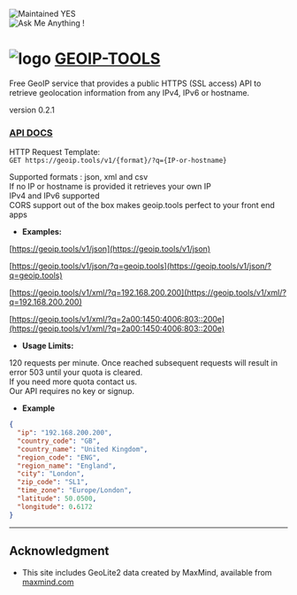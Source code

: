 
![Maintained YES](https://img.shields.io/badge/Maintained%3F-yes-green.svg)  
![Ask Me Anything !](https://img.shields.io/badge/Ask%20me-anything-1abc9c.svg)

# ![logo](https://github.com/jolav/geoip-tools/blob/master/_public/icons/geoip128.png?raw=true) **[GEOIP-TOOLS](https://geoip.tools)**  


Free GeoIP service that provides a public HTTPS (SSL access) API to retrieve geolocation information from any IPv4, IPv6 or hostname.

version 0.2.1

### **[API DOCS](https://geoip.tools)**

HTTP Request Template:  
`GET https://geoip.tools/v1/{format}/?q={IP-or-hostname}`

<span>Supported formats : <span class="red">json</span>, <span class="red">xml</span></span> and <span class="red">csv</span><br>
<span>If no IP or hostname is provided it retrieves your own IP</span><br>
<span>IPv4 and IPv6 supported</span><br>
<span>CORS support out of the box makes geoip.tools perfect to your front end apps</span><br>


* **Examples:**  

[https://geoip.tools/v1/json](https://geoip.tools/v1/json)  


[https://geoip.tools/v1/json/?q=geoip.tools](https://geoip.tools/v1/json/?q=geoip.tools)
 
 
[https://geoip.tools/v1/xml/?q=192.168.200.200](https://geoip.tools/v1/xml/?q=192.168.200.200)
 
[https://geoip.tools/v1/xml/?q=2a00:1450:4006:803::200e](https://geoip.tools/v1/xml/?q=2a00:1450:4006:803::200e)


* **Usage Limits:**  

120 requests per minute. Once reached subsequent requests will result in error 503 until your quota is cleared.  
If you need more quota contact us.  
Our API requires no key or signup.

* **Example** 

```json
{   
  "ip": "192.168.200.200",
  "country_code": "GB",
  "country_name": "United Kingdom",
  "region_code": "ENG",
  "region_name": "England",
  "city": "London",
  "zip_code": "SL1",
  "time_zone": "Europe/London",
  "latitude": 50.0500,
  "longitude": 0.6172   
}
```

<hr>

## **Acknowledgment**

* This site includes GeoLite2 data created by MaxMind, available from [maxmind.com](http://maxmind.com)
